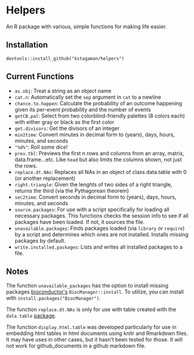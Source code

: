 # Helpers

An R package with various, simple functions for making life easier.

## Installation

```
devtools::install_github("kstagaman/helpers")
```

## Current Functions

- `as.obj`: Treat a string as an object name
- `cat.n`: Automatically set the `sep` argument in `cat` to a newline
- `chance.to.happen`: Calculate the probability of an outcome happening given its per-event probability and the number of events
- `getCB.pal`: Select from two colorblind-friendly palettes (8 colors each) with either gray or black as the first color
- `get.divisors`: Get the divisors of an integer
- `min2time`: Convert minutes in decimal form to (years), days, hours, minutes, and seconds
- `"%d%"`: Roll some dice!
- `prev.tbl`: Previews the first n rows and columns from an array, matrix, data.frame...etc. Like `head` but also limits the columns shown, not just the rows.
- `replace.dt.NAs`: Replaces all NAs in an object of class data.table with 0 (or another replacement)
- `right.triangle`: Given the lenghts of two sides of a right triangle, returns the third (via the Pythagorean theorem)
- `sec2time`: Convert seconds in decimal form to (years), days, hours, minutes, and seconds
- `source.packages`: For use with a script specifically for loading all necessary packages. This functions checks the session info to see if all packages have been loaded. If not, it sources the file.
- `unavailable.packages`: Finds packages loaded (via `library` or `require`) by a script and determines which ones are not installed. Installs missing packages by default.
- `write.installed.packages`: Lists and writes all installed packages to a file.

## Notes

The function `unavailable_packages` has the option to install missing packages [bioconductor's](https://www.bioconductor.org/) `BiocManager::install`. To utilize, you can install with `install.packages("BiocManager")`.

The function `replace.dt.NAs` is only for use with table created with the `data.table` [package](https://github.com/Rdatatable/data.table).

The function `display.html.table` was developed particularly for use in embedding html tables in html documents using knitr and Rmarkdown files. It may have uses in other cases, but it hasn't been tested for those. It will not work for github_documents in a github markdown file.
